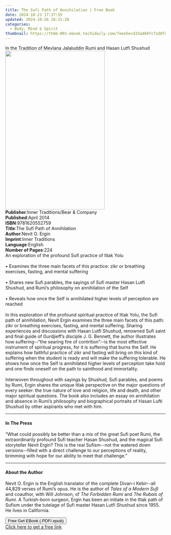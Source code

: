 ```yaml
---
title: The Sufi Path of Annihilation | Free Book
date: 2024-10-23 17:37:55
updated: 2024-10-26 10:31:28
categories:
  - Body, Mind & Spirit
thumbnail: https://thmb-001-ebook.techidaily.com/7eee5ecd33a484fcfa38fdd1918cdc6cdcdc74489e7e18fe6c992dc6599e8aa8.jpg
---
```

<main id="book-container">
  <div class="flex flex-col">
    <div class="book-brief flex-1 py-6 px-4 sm:p-6 md:py-10 md:px-8">
      <!-- brief-->
      <div class="book-brief-main">
        In the Tradition of Mevlana Jalaluddin Rumi and Hasan Lutfi Shushud
      </div>
    </div>
    <div
      class="book-meta-info flex-1 grid gap-4 col-start-1 col-end-3 row-start-1 sm:mb-6 sm:grid-cols-4 lg:gap-6 lg:col-start-2 lg:row-end-6 lg:row-span-6 lg:mb-0"
    >
      <div
        class="book-meta-info-left place-content-center mt-4 p-4 text-sm leading-6 col-start-2 col-span-2 dark:text-slate-400"
      >
        <img
          class="w-full h-500 object-cover rounded-lg sm:h-255 sm:col-span-2 lg:col-span-full"
          src="https://img-001-ebook.techidaily.com/5dab2fefaee0473ace31a03056aba0c82d3597725c15255d82e94ac7ce58f60f.jpg"
          alt=""
          width="312"
          height="500"
        />
      </div>
      <div
        class="book-meta-info-right mt-2 col-start-1 row-start-2 col-span-3 self-center"
      >
        <!-- meta data  -->
        <div class="flex flex-col px-4 md:px-8">
          <div class="flex-1">
            <strong>Publisher</strong>:<span class="px-2"
              >Inner Traditions/Bear &amp; Company</span
            >
          </div>
          <div class="flex-1">
            <strong>Published</strong>:<span class="px-2">April 2014</span>
          </div>
          <div class="flex-1">
            <strong>ISBN</strong>:<span class="px-2">9781620552759</span>
          </div>
          <div class="flex-1">
            <strong>Title</strong>:<span class="px-2"
              >The Sufi Path of Annihilation</span
            >
          </div>
          <div class="flex-1">
            <strong>Author</strong>:<span class="px-2">Nevit O. Ergin</span>
          </div>
          <div class="flex-1">
            <strong>Imprint</strong>:<span class="px-2">Inner Traditions</span>
          </div>
          <div class="flex-1">
            <strong>Language</strong>:<span class="px-2">English</span>
          </div>
          <div class="flex-1">
            <strong>Number of Pages</strong>:<span class="px-2">224</span>
          </div>
        </div>
      </div>
    </div>
    <div class="book-description flex-1 py-6 px-4 sm:p-6 md:py-10 md:px-8">
      <div class="book-description-main">
        <div accordion-content="" id="description">
          An exploration of the profound Sufi practice of Itlak Yolu <br />
          <br />• Examines the three main facets of this practice: zikr or
          breathing exercises, fasting, and mental suffering <br />
          <br />• Shares new Sufi parables, the sayings of Sufi master Hasan
          Lutfi Shushud, and Rumi’s philosophy on annihilation of the Self
          <br />
          <br />• Reveals how once the Self is annihilated higher levels of
          perception are reached <br />
          <br />In this exploration of the profound spiritual practice of Itlak
          Yolu, the Sufi path of annihilation, Nevit Ergin examines the three
          main facets of this path: zikr or breathing exercises, fasting, and
          mental suffering. Sharing experiences and discussions with Hasan Lutfi
          Shushud, renowned Sufi saint and final guide of Gurdjieff’s disciple
          J. G. Bennett, the author illustrates how suffering--“the searing fire
          of contrition”--is the most effective instrument of spiritual
          progress, for it is suffering that burns the Self. He explains how
          faithful practice of zikr and fasting will bring on this kind of
          suffering when the student is ready and will make the suffering
          tolerable. He shows how once the Self is annihilated higher levels of
          perception take hold and one finds oneself on the path to sainthood
          and immortality. <br />
          <br />Interwoven throughout with sayings by Shushud, Sufi parables,
          and poems by Rumi, Ergin shares the unique Itlak perspective on the
          major questions of every seeker: the true nature of love and religion,
          life and death, and other major spiritual questions. The book also
          includes an essay on annihilation and absence in Rumi’s philosophy and
          biographical portraits of Hasan Lufti Shushud by other aspirants who
          met with him.
        </div>
        <div class="accordion-fader"></div>
      </div>
    </div>
    <div class="book-excerpts flex-1 py-6 px-4 sm:p-6 md:py-10 md:px-8">
      <!-- excerpts-->
      <div class="book-excerpts-main">
        <hr />
        <h4 class="placeholder placeholder-heading">
          <span>In The Press</span>
        </h4>
        <p>
          “What could possibly be better than a mix of the great Sufi poet Rumi,
          the extraordinarily profound Sufi teacher Hasan Shushud, and the
          magical Sufi storyteller Nevit Ergin? This is the real Sufism--not the
          watered down versions--filled with a direct challenge to our
          perceptions of reality, brimming with hope for our ability to meet
          that challenge.”
        </p>
      </div>
    </div>
    <div class="book-about-author flex-1 py-6 px-4 sm:p-6 md:py-10 md:px-8">
      <!-- about author-->
      <div class="book-main-author-main">
        <hr />
        <h4 class="placeholder placeholder-heading">
          <span>About the Author</span>
        </h4>
        <p>
          Nevit O. Ergin is the English translator of the complete Divan-i
          Kebir--all 44,829 verses of Rumi’s opus. He is the author of
          <i>Tales of a Modern Sufi</i> and coauthor, with Will Johnson, of
          <i>The Forbidden Rumi</i> and <i>The Rubais of Rumi</i>. A
          Turkish-born surgeon, Ergin has been an initiate in the Itlak path of
          Sufism under the tutelage of Sufi master Hasan Lutfi Shushud since
          1955. He lives in California.
        </p>
      </div>
    </div>
    <div class="book-free-get flex-1 py-6 px-4 sm:p-6 md:py-10 md:px-8">
      <button
        id="btn-free-get"
        class="bg-blue-500 hover:bg-blue-700 text-white font-bold py-2 px-4 rounded"
      >
        Free Get EBook (.PDF/.epub)
      </button>
      <div id="countdown-display" class="px-2 text-lg mt-2"></div>
      <a
        id="free-link"
        class="hidden bg-blue-500 hover:bg-blue-700 text-white font-bold py-2 px-4 rounded"
        href="https://www.ebooks.com/en-us/book/95782061/the-sufi-path-of-annihilation/nevit-o-ergin/"
        target="_blank"
        >Click here to get a free link</a
      >
    </div>
    <script>
      let countdownTime = 0;
      let countdownInterval = null;
      document
        .getElementById('btn-free-get')
        .addEventListener('click', startCountdown);
      function startCountdown() {
        countdownTime = new Date().getTime() + 60000 * 3;
        countdownInterval = setInterval(updateCountdown, 1000);
        document.getElementById('btn-free-get').disabled = true;
        document
          .getElementById('btn-free-get')
          .classList.add('bg-gray-500', 'cursor-not-allowed');
      }
      function updateCountdown() {
        let currentTime = new Date().getTime();
        let timeLeft = countdownTime - currentTime;
        let secondsLeft = Math.floor(timeLeft / 1000);
        document.getElementById('countdown-display').innerHTML =
          `Remaining time: ${secondsLeft} seconds.`;
        if (secondsLeft <= 0) {
          clearInterval(countdownInterval);
          document.getElementById('btn-free-get').classList.add('hidden');
          document.getElementById('free-link').classList.remove('hidden');
          document.getElementById('countdown-display').innerHTML = '';
        }
      }
    </script>
  </div>
</main>
